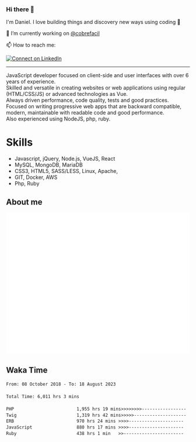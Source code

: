 ### Hi there 👋

I'm Daniel. I love building things and discovery new ways using coding :raised_hands: 

🔭 I’m currently working on [@cobrefacil](https://www.cobrefacil.com.br/)

📫 How to reach me:

[![Connect on LinkedIn](https://img.shields.io/badge/--linkedin?label=LinkedIn&logo=LinkedIn&style=social)](https://www.linkedin.com/in/daniel-cerverizzo/)

---

JavaScript developer focused on client-side and user interfaces with over 6 years of experience.  
Skilled and versatile in creating websites or web applications using regular (HTML/CSS/JS) or advanced technologies as Vue.  
Always driven performance, code quality, tests and good practices.  
 Focused on writing progressive web apps that are backward compatible, modern, maintainable with readable code and good performance.  
Also experienced using NodeJS, php, ruby. 


# Skills

 - Javascript, jQuery, Node.js, VueJS, React
 - MySQL, MongoDB, MariaDB    
 - CSS3, HTML5, SASS/LESS,  Linux, Apache,
 - GIT, Docker, AWS
 - Php, Ruby

## About me

![Metrics](/github-metrics.svg)

## Waka Time

<!--START_SECTION:waka-->

```txt
From: 08 October 2018 - To: 18 August 2023

Total Time: 6,011 hrs 3 mins

PHP                        1,955 hrs 19 mins>>>>>>>>-----------------   32.53 %
Twig                       1,319 hrs 42 mins>>>>>--------------------   21.95 %
ERB                        970 hrs 24 mins >>>>---------------------   16.14 %
JavaScript                 880 hrs 17 mins >>>>---------------------   14.64 %
Ruby                       438 hrs 1 min   >>-----------------------   07.29 %
```

<!--END_SECTION:waka-->

